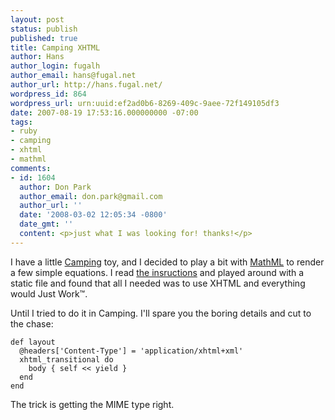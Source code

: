```yaml
---
layout: post
status: publish
published: true
title: Camping XHTML
author: Hans
author_login: fugalh
author_email: hans@fugal.net
author_url: http://hans.fugal.net/
wordpress_id: 864
wordpress_url: urn:uuid:ef2ad0b6-8269-409c-9aee-72f149105df3
date: 2007-08-19 17:53:16.000000000 -07:00
tags:
- ruby
- camping
- xhtml
- mathml
comments:
- id: 1604
  author: Don Park
  author_email: don.park@gmail.com
  author_url: ''
  date: '2008-03-02 12:05:34 -0800'
  date_gmt: ''
  content: <p>just what I was looking for! thanks!</p>
---
```

<p>I have a little <a href="http://camping.rubyforge.org">Camping</a> toy, and I decided to
play a bit with <a href="http://www.w3.org/Math/">MathML</a> to render a few simple
equations. I read <a href="http://www.w3.org/Math/XSL/">the insructions</a> and played
around with a static file and found that all I needed was to use XHTML and
everything would Just Work™. </p>

<p>Until I tried to do it in Camping. I'll spare you the boring details and cut to
the chase:</p>

<pre><code>def layout
  @headers['Content-Type'] = 'application/xhtml+xml'
  xhtml_transitional do
    body { self &lt;&lt; yield }
  end
end
</code></pre>

<p>The trick is getting the MIME type right.</p>
